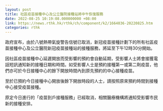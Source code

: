 ```yaml
---
layout: post
title: 社區疫苗接種中心及公立醫院接種站將中午恢復服務
date: 2022-08-25 10:19:08.000000000 +08:00
link: https://news.rthk.hk/rthk/ch/component/k2/1664036-20220825.htm
categories: rthk
---
```


政府宣布，由於八號熱帶氣旋警告信號已取消，新冠疫苗接種計劃下的所有社區疫苗接種中心及公立醫院新冠疫苗接種站的接種服務，將延至下午12時30分開始。
 
因社區疫苗接種中心延遲開放而受影響的預約會自動延期，受影響人士將會接獲電話短訊通知新的接種日期和時間。如受影響人士是預約接種第一或第二劑疫苗，他們亦可於今日接種中心的餘下開放時間內到原先預約的中心接種疫苗。

至於已預約今日接種中心開放後餘下開放時段的人士，請按照原來預約時間到接種中心接受疫苗接種。
 
原定今日進行的「疫苗到戶接種服務」已經取消，相關醫療機構將通知受影響市民新的接種安排。
